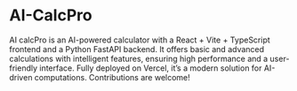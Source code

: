 # AI-CalcPro
AI calcPro is an AI-powered calculator with a React + Vite + TypeScript frontend and a Python FastAPI backend. It offers basic and advanced calculations with intelligent features, ensuring high performance and a user-friendly interface. Fully deployed on Vercel, it’s a modern solution for AI-driven computations. Contributions are welcome!
